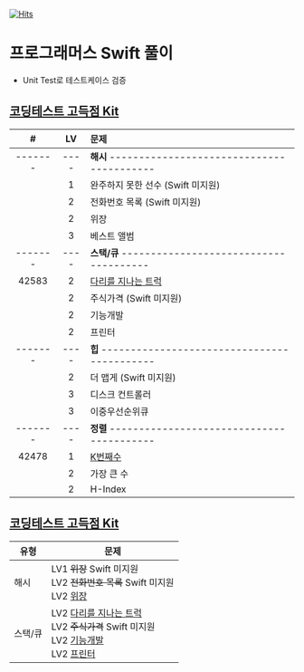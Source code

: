 [![Hits](https://hits.seeyoufarm.com/api/count/incr/badge.svg?url=https%3A%2F%2Fgithub.com%2FKyungminLeeDev%2FProgrammers_Swift)](https://hits.seeyoufarm.com)

# 프로그래머스 Swift 풀이

- Unit Test로 테스트케이스 검증

## [코딩테스트 고득점 Kit](https://programmers.co.kr/learn/challenges?tab=algorithm_practice_kit)

| #     | LV | 문제                                               |
| :---: |:--:| :------------------------------------------------- |
|-------|----| **해시** ----------------------------------------- |
|       | 1  | 완주하지 못한 선수 (Swift 미지원)                  |
|       | 2  | 전화번호 목록 (Swift 미지원)                       |
|       | 2  | 위장                                               |
|       | 3  | 베스트 앨범                                        |
|-------|----| **스택/큐** -------------------------------------- |
| 42583 | 2  | [다리를 지나는 트럭](./Programmers_Swift/P42583.swift) |
|       | 2  | 주식가격 (Swift 미지원)                            |
|       | 2  | 기능개발                                           |
|       | 2  | 프린터                                             |
|-------|----| **힙** ------------------------------------------- |
|       | 2  | 더 맵게 (Swift 미지원)                             |
|       | 3  | 디스크 컨트롤러                                    |
|       | 3  | 이중우선순위큐                                     |
|-------|----| **정렬** ----------------------------------------- |
| 42478 | 1  | [K번째수](./Programmers_Swift/P42748.swift)        |
|       | 2  | 가장 큰 수                                         |
|       | 2  | H-Index                                            |

## [코딩테스트 고득점 Kit](https://programmers.co.kr/learn/challenges?tab=algorithm_practice_kit)

| 유형    | 문제 |
| ------- | ---- |
| 해시    | LV1 ~~위장~~ Swift 미지원 <br> LV2 ~~전화번호 목록~~ Swift 미지원 <br> LV2 [위장](./Programmers_Swift/LV2_위장.swift) |
| 스택/큐 | LV2 [다리를 지나는 트럭](./Programmers_Swift/LV2_다리를지나는트럭.swift) <br> LV2 ~~주식가격~~ Swift 미지원 <br> LV2 [기능개발](./Programmers_Swift/LV2_기능개발.swift) <br> LV2 [프린터](./Programmers_Swift/LV2_프린터.swift) |
